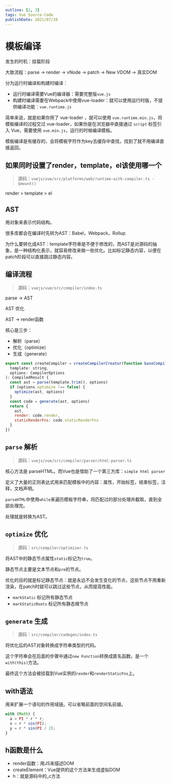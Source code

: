 ```yaml
---
outline: [2, 3]
tags: Vue Source-Code
publishDate: 2021/07/10
---
```


# 模板编译

发生的时机：挂载阶段

大致流程：parse → render → vNode → patch → New VDOM → 真实DOM

分为运行时编译和构建时编译：

- 运行时编译需要Vue的编译器：需要完整版`vue.js`
- 构建时编译需要在Webpack中使用vue-loader：就可以使用运行时版，不提供编译功能：`vue.runtime.js`

简单来说，就是如果你用了 vue-loader ，就可以使用 `vue.runtime.min.js`，将模板编译的过程交过 vue-loader，如果你是在浏览器中直接通过 `script` 标签引入 Vue，需要使用 `vue.min.js`，运行的时候编译模板。

模板编译是有缓存的，会将模板字符作为key去缓存中查找，找到了就不用编译直接返回。

## 如果同时设置了render，template，el该使用哪一个

> 源码：`vuejs/vue/src/platforms/web/runtime-with-compiler.ts - $mount()`

render > template > el

## AST

用对象来表示代码结构。

很多库都会在编译时先转为AST：Babel，Webpack，Rollup

为什么要转化成AST：template字符串是不便于修改的，而AST是对源码的抽象，是一种结构化表示，就容易修改来做一些优化。比如标记静态内容，以便在patch阶段可以直接跳过静态内容。

## 编译流程

> 源码：`vuejs/vue/src/compiler/index.ts`

parse → AST

AST 优化

AST → render函数

核心是三步：

- 解析（parse）
- 优化（optimize）
- 生成（generate）

```js
export const createCompiler = createCompilerCreator(function baseCompile(
  template: string,
  options: CompilerOptions
): CompiledResult {
  const ast = parse(template.trim(), options)
  if (options.optimize !== false) {
    optimize(ast, options)
  }
  const code = generate(ast, options)
  return {
    ast,
    render: code.render,
    staticRenderFns: code.staticRenderFns
  }
})
```

## `parse` 解析

> 源码：`vuejs/vue/src/compiler/parser/html-parser.ts`

核心方法是 parseHTML。而Vue也是借助了一个第三方库：`simple html parser`

定义了大量的正则表达式用来匹配模板中的内容：属性，开始标签，结束标签，注释，文档声明。

`parseHTML`中使用`while`来遍历模板字符串，将匹配过的部分处理并截取，直到全部处理完。

处理就是转换为AST。

## `optimize` 优化

> 源码：`src/compiler/optimizer.ts`

将AST中的静态节点属性`static`标记为`true`。

静态节点主要是文本节点和`pre`的节点。

优化的目的就是标记静态节点：就是永远不会发生变化的节点，这些节点不用重新渲染，在patch时就可以跳过这些节点，从而提高性能。

- `markStatic` 标记所有静态节点
- `markStaticRoots` 标记所有静态根节点

## `generate` 生成

> 源码：`src/compiler/codegen/index.ts`

将优化后的AST对象转换成字符串类型的代码。

这个字符串会在后面的步骤中通过`new Function`转换成匿名函数。是一个`with(this)`方法。

最终这个方法会被挂载到Vue实例的`render`和`renderStaticFns`上。

## with语法

用来扩展一个语句的作用域链。可以省略前面的空间名前缀。

```js
with (Math) {
  a = PI * r * r;
  x = r * cos(PI);
  y = r * sin(PI / 2);
}
```

## h函数是什么

- render函数：用JS来描述DOM
- createElement：Vue提供的这个方法来生成虚拟DOM
- h：就是源码中的_c方法